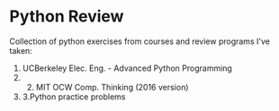 # Python Review
Collection of python exercises from courses and review programs I've taken: <br /> 
1. UCBerkeley Elec. Eng. - Advanced Python Programming <br />
2. 2. MIT OCW Comp. Thinking (2016 version) <br />
3. 3.Python practice problems <br />
